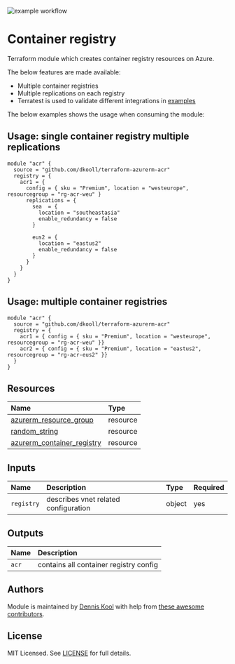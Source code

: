 ![example workflow](https://github.com/dkooll/terraform-azurerm-vnet/actions/workflows/validate.yml/badge.svg)

# Container registry

Terraform module which creates container registry resources on Azure.

The below features are made available:

- Multiple container registries
- Multiple replications on each registry
- Terratest is used to validate different integrations in [examples](examples)

The below examples shows the usage when consuming the module:

## Usage: single container registry multiple replications

```hcl
module "acr" {
  source = "github.com/dkooll/terraform-azurerm-acr"
  registry = {
    acr1 = {
      config = { sku = "Premium", location = "westeurope", resourcegroup = "rg-acr-weu" }
      replications = {
        sea  = {
          location = "southeastasia"
          enable_redundancy = false
        }

        eus2 = {
          location = "eastus2"
          enable_redundancy = false
        }
      }
    }
  }
}
```

## Usage: multiple container registries

```hcl
module "acr" {
  source = "github.com/dkooll/terraform-azurerm-acr"
  registry = {
    acr1 = { config = { sku = "Premium", location = "westeurope", resourcegroup = "rg-acr-weu" }}
    acr2 = { config = { sku = "Premium", location = "eastus2", resourcegroup = "rg-acr-eus2" }}
  }
}
```

## Resources

| Name | Type |
| :-- | :-- |
| [azurerm_resource_group](https://registry.terraform.io/providers/hashicorp/azurerm/latest/docs/resources/resource_group) | resource |
| [random_string](https://registry.terraform.io/providers/hashicorp/azurerm/latest/docs/resources/virtual_network) | resource |
| [azurerm_container_registry](https://registry.terraform.io/providers/hashicorp/azurerm/latest/docs/resources/virtual_network_dns_servers) | resource |

## Inputs

| Name | Description | Type | Required |
| :-- | :-- | :-- | :-- |
| `registry` | describes vnet related configuration | object | yes |

## Outputs

| Name | Description |
| :-- | :-- |
| `acr` | contains all container registry config |

## Authors

Module is maintained by [Dennis Kool](https://github.com/dkooll) with help from [these awesome contributors](https://github.com/dkooll/terraform-azurerm-vnet/graphs/contributors).

## License

MIT Licensed. See [LICENSE](https://github.com/dkooll/terraform-azurerm-vnet/tree/master/LICENSE) for full details.